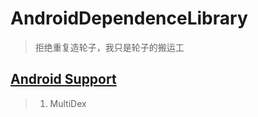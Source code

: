 # AndroidDependenceLibrary
> 拒绝重复造轮子，我只是轮子的搬运工

## [Android Support](https://github.com/niulinguo/AndroidDependenceLibrary/tree/master/androidsupport)
> 1. MultiDex
